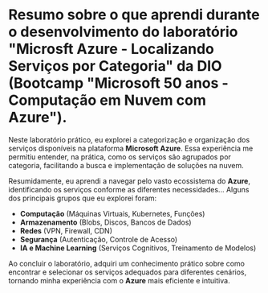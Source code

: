 # Resumo sobre o que aprendi durante o desenvolvimento do laboratório "Microsft Azure - Localizando Serviços por Categoria" da DIO (Bootcamp "Microsoft 50 anos - Computação em Nuvem com Azure").

Neste laboratório prático, eu explorei a categorização e organização dos serviços disponíveis na plataforma **Microsoft Azure**. Essa experiência me permitiu entender, na prática, como os serviços são agrupados por categoria, facilitando a busca e implementação de soluções na nuvem.

Resumidamente, eu aprendi a navegar pelo vasto ecossistema do **Azure**, identificando os serviços conforme as diferentes necessidades... Alguns dos principais grupos que eu explorei foram:
- **Computação** (Máquinas Virtuais, Kubernetes, Funções)
- **Armazenamento** (Blobs, Discos, Bancos de Dados)
- **Redes** (VPN, Firewall, CDN)
- **Segurança** (Autenticação, Controle de Acesso)
- **IA e Machine Learning** (Serviços Cognitivos, Treinamento de Modelos)

Ao concluir o laboratório, adquiri um conhecimento prático sobre como encontrar e selecionar os serviços adequados para diferentes cenários, tornando minha experiência com o **Azure** mais eficiente e intuitiva.
